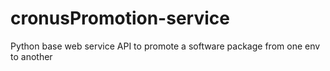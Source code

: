 # cronusPromotion-service
Python base web service API to promote a software package from one env to another
